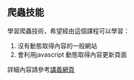 ## 爬蟲技能
學習爬蟲技術，希望經由這個課程可以學習：
1. 沒有動態取得內容的一般網站
1. 會利用javascript 動態取得內容更新頁面

詳細內容請參考[講義網頁](https://gamma.app/docs/Python--jef2vbbp4k1pitr)